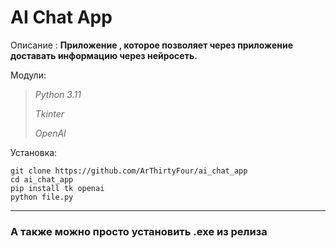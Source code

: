 # AI Chat App

Описание :
__Приложение , которое позволяет через приложение доставать информацию через нейросеть.__

Модули:
> _Python 3.11_
> 
> _Tkinter_
> 
> _OpenAI_

Установка:
```
git clone https://github.com/ArThirtyFour/ai_chat_app
cd ai_chat_app
pip install tk openai
python file.py
```
- - -
### А также можно просто установить .exe из релиза
